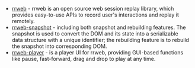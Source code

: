 - [rrweb](https://github.com/rrweb-io/rrweb) - rrweb is an open source web session replay library, which provides easy-to-use APIs to record user's interactions and replay it remotely.
- [rrweb-snapshot](https://github.com/rrweb-io/rrweb/tree/master/packages/rrweb-snapshot/) - including both snapshot and rebuilding features. The snapshot is used to convert the DOM and its state into a serializable data structure with a unique identifier; the rebuilding feature is to rebuild the snapshot into corresponding DOM.
- [rrweb-player](https://github.com/rrweb-io/rrweb/tree/master/packages/rrweb-player/) - is a player UI for rrweb, providing GUI-based functions like pause, fast-forward, drag and drop to play at any time.
